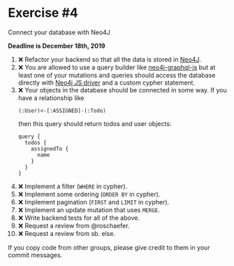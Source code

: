 # Exercise \#4

Connect your database with Neo4J

**Deadline is December 18th, 2019**

1. :x: Refactor your backend so that all the data is stored in [Neo4J](https://neo4j.com/).
2. :x: You are allowed to use a query builder like [neo4j-graphql-js](https://github.com/neo4j-graphql/neo4j-graphql-js)
   but at least one of your mutations and queries should access the database
   directly with [Neo4j JS driver](https://github.com/neo4j/neo4j-javascript-driver)
   and a custom cypher statement.
3. :x: Your objects in the database should be connected in some way. If you have a
   relationship like
   ```
   (:User)<-[:ASSIGNED]-(:Todo)
   ```
   then this query should return todos and user objects:
   ```gql
   query {
     todos {
       assignedTo {
         name
       }
     }
   }
   ```
4. :x: Implement a filter (`WHERE` in cypher).
5. :x: Implement some ordering (`ORDER BY` in cypher).
6. :x: Implement pagination (`FIRST` and `LIMIT` in cypher).
7. :x: Implement an update mutation that uses `MERGE`.
8. :x: Write backend tests for all of the above.
9. :x: Request a review from @roschaefer.
10. :x: Request a review from sb. else.

If you copy code from other groups, please give credit to them in your commit
messages.
